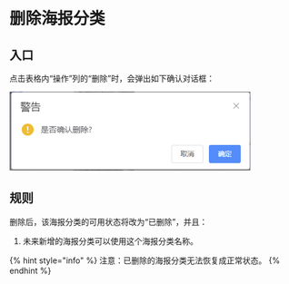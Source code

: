 # 删除海报分类

## 入口

点击表格内“操作”列的“删除”时，会弹出如下确认对话框：

![删除海报分类](<../../../../.gitbook/assets/image (6).png>)

## 规则

删除后，该海报分类的可用状态将改为“已删除”，并且：

1. 未来新增的海报分类可以使用这个海报分类名称。

{% hint style="info" %}
注意：已删除的海报分类无法恢复成正常状态。
{% endhint %}

